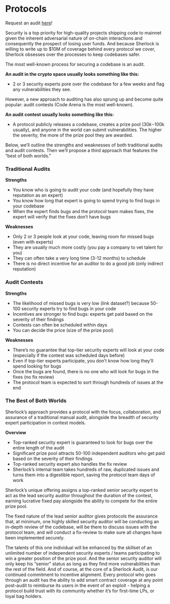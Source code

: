 # Protocols

Request an audit [here](https://docs.google.com/forms/d/e/1FAIpQLSfqy21chyyzhAfbCxMQOlNTlYxegfvxZDhYsPkpI_xD6AQiag/viewform)!

Security is a top priority for high-quality projects shipping code to mainnet given the inherent adversarial nature of on-chain interactions and consequently the prospect of losing user funds. And because Sherlock is willing to write up to $10M of coverage behind every protocol we cover, Sherlock obsesses over the processes to keep codebases safer.

The most well-known process for securing a codebase is an audit.

**An audit in the crypto space usually looks something like this:**

- 2 or 3 security experts pore over the codebase for a few weeks and flag any vulnerabilities they see.

However, a new approach to auditing has also sprung up and become quite popular: audit contests (Code Arena is the most well-known).

**An audit contest usually looks something like this:**

- A protocol publicly releases a codebase, creates a prize pool ($30k-$100k usually), and anyone in the world can submit vulnerabilities. The higher the severity, the more of the prize pool they are awarded.

Below, we’ll outline the strengths and weaknesses of both traditional audits and audit contests. Then we’ll propose a third approach that features the “best of both worlds.”

### Traditional Audits

**Strengths**

- You know who is going to audit your code (and hopefully they have reputation as an expert)
- You know how long that expert is going to spend trying to find bugs in your codebase
- When the expert finds bugs and the protocol team makes fixes, the expert will verify that the fixes don’t have bugs

**Weaknesses**

- Only 2 or 3 people look at your code, leaving room for missed bugs (even with experts)
- They are usually much more costly (you pay a company to vet talent for you)
- They can often take a very long time (3-12 months) to schedule
- There is no direct incentive for an auditor to do a good job (only indirect reputation)

### Audit Contests

**Strengths**

- The likelihood of missed bugs is very low (link dataset?) because 50-100 security experts try to find bugs in your code
- Incentives are stronger to find bugs: experts get paid based on the severity of their findings
- Contests can often be scheduled within days
- You can decide the price (size of the prize pool)

**Weaknesses**

- There’s no guarantee that top-tier security experts will look at your code (especially if the contest was scheduled days before)
- Even if top-tier experts participate, you don’t know how long they’ll spend looking for bugs
- Once the bugs are found, there is no one who will look for bugs in the fixes (no fix review)
- The protocol team is expected to sort through hundreds of issues at the end

### The Best of Both Worlds

Sherlock’s approach provides a protocol with the focus, collaboration, and assurance of a traditional manual audit, alongside the breadth of security expert participation in contest models.

**Overview**

- Top-ranked security expert is guaranteed to look for bugs over the entire length of the audit
- Significant prize pool attracts 50-100 independent auditors who get paid based on the severity of their findings
- Top-ranked security expert also handles the fix review
- Sherlock’s internal team takes hundreds of raw, duplicated issues and turns them into a digestible report, saving the protocol team days of work

Sherlock’s unique offering assigns a top-ranked senior security expert to act as the lead security auditor throughout the duration of the contest, earning lucrative fixed pay alongside the ability to compete for the entire prize pool.

The fixed nature of the lead senior auditor gives protocols the assurance that, at minimum, one highly skilled security auditor will be conducting an in-depth review of the codebase, will be there to discuss issues with the protocol team, and will conduct a fix-review to make sure all changes have been implemented securely.

The talents of this one individual will be enhanced by the skillset of an unlimited number of independent security experts / teams participating to win a greater position of the prize pool. And the senior security auditor will only keep his “senior” status as long as they find more vulnerabilities than the rest of the field. And of course, at the core of a Sherlock Audit, is our continued commitment to incentive alignment. Every protocol who goes through an audit has the ability to add smart contract coverage at any point post-audit to reimburse its users in the event of an exploit - helping a protocol build trust with its community whether it’s for first-time LPs, or loyal bag holders.
